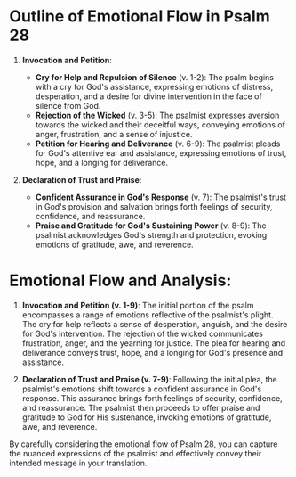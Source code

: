 # Outline of Emotional Flow in Psalm 28

1. **Invocation and Petition**:
   - **Cry for Help and Repulsion of Silence** (v. 1-2): The psalm begins with a cry for God's assistance, expressing emotions of distress, desperation, and a desire for divine intervention in the face of silence from God.
   - **Rejection of the Wicked** (v. 3-5): The psalmist expresses aversion towards the wicked and their deceitful ways, conveying emotions of anger, frustration, and a sense of injustice.
   - **Petition for Hearing and Deliverance** (v. 6-9): The psalmist pleads for God's attentive ear and assistance, expressing emotions of trust, hope, and a longing for deliverance.

2. **Declaration of Trust and Praise**:
   - **Confident Assurance in God's Response** (v. 7): The psalmist's trust in God's provision and salvation brings forth feelings of security, confidence, and reassurance.
   - **Praise and Gratitude for God's Sustaining Power** (v. 8-9): The psalmist acknowledges God's strength and protection, evoking emotions of gratitude, awe, and reverence.

# Emotional Flow and Analysis:

1. **Invocation and Petition (v. 1-9)**:
   The initial portion of the psalm encompasses a range of emotions reflective of the psalmist's plight. The cry for help reflects a sense of desperation, anguish, and the desire for God's intervention. The rejection of the wicked communicates frustration, anger, and the yearning for justice. The plea for hearing and deliverance conveys trust, hope, and a longing for God's presence and assistance.

2. **Declaration of Trust and Praise (v. 7-9)**:
   Following the initial plea, the psalmist's emotions shift towards a confident assurance in God's response. This assurance brings forth feelings of security, confidence, and reassurance. The psalmist then proceeds to offer praise and gratitude to God for His sustenance, invoking emotions of gratitude, awe, and reverence.

By carefully considering the emotional flow of Psalm 28, you can capture the nuanced expressions of the psalmist and effectively convey their intended message in your translation.